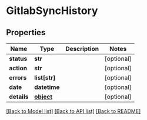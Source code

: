 # GitlabSyncHistory

## Properties
Name | Type | Description | Notes
------------ | ------------- | ------------- | -------------
**status** | **str** |  | [optional] 
**action** | **str** |  | [optional] 
**errors** | **list[str]** |  | [optional] 
**date** | **datetime** |  | [optional] 
**details** | [**object**](.md) |  | [optional] 

[[Back to Model list]](../README.md#documentation-for-models) [[Back to API list]](../README.md#documentation-for-api-endpoints) [[Back to README]](../README.md)


